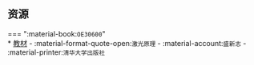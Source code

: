 ## 资源  
=== ":material-book:`OE30600`"  
    * [教材](http://api.xtaoa.com/api/lanzou.php?url=https://cqu-openlib.lanzout.com/iPuyw29446yf&type=down) - :material-format-quote-open:`激光原理` - :material-account:`盛新志` - :material-printer:`清华大学出版社`  
